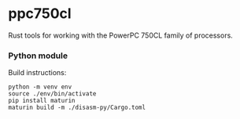 # ppc750cl

Rust tools for working with the PowerPC 750CL family of processors.

### Python module

Build instructions:

```shell
python -m venv env
source ./env/bin/activate
pip install maturin
maturin build -m ./disasm-py/Cargo.toml
```
